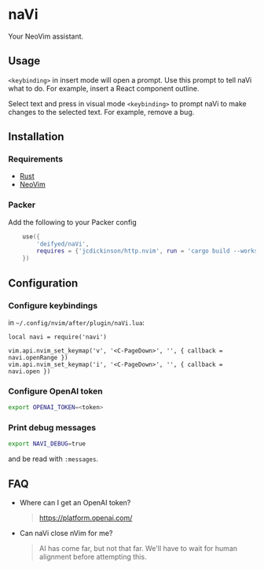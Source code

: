 # naVi

Your NeoVim assistant.

## Usage

`<keybinding>` in insert mode will open a prompt. Use this prompt to tell naVi what to do. For example, insert a React 
component outline.

Select text and press in visual mode `<keybinding>` to prompt naVi to make changes to the selected text. For example, 
remove a bug.

## Installation

### Requirements

- [Rust](https://www.rust-lang.org/tools/install)
- [NeoVim](https://neovim.io/)

### Packer

Add the following to your Packer config

```lua
    use({
        'deifyed/naVi',
        requires = {'jcdickinson/http.nvim', run = 'cargo build --workspace --release'},
    })
```

## Configuration

### Configure keybindings

in `~/.config/nvim/after/plugin/naVi.lua`:

```
local navi = require('navi')

vim.api.nvim_set_keymap('v', '<C-PageDown>', '', { callback = navi.openRange })
vim.api.nvim_set_keymap('i', '<C-PageDown>', '', { callback = navi.open })
```

### Configure OpenAI token

```bash
export OPENAI_TOKEN=<token>
```

### Print debug messages

```bash
export NAVI_DEBUG=true
```

and be read with `:messages`.

## FAQ

- Where can I get an OpenAI token?
    > https://platform.openai.com/
- Can naVi close nVim for me?
    > AI has come far, but not that far. We'll have to wait for human alignment before attempting this.
